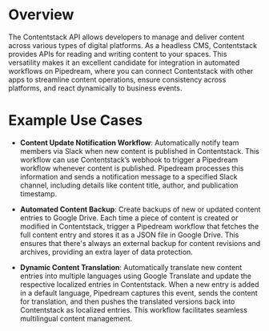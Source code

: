 # Overview

The Contentstack API allows developers to manage and deliver content across various types of digital platforms. As a headless CMS, Contentstack provides APIs for reading and writing content to your spaces. This versatility makes it an excellent candidate for integration in automated workflows on Pipedream, where you can connect Contentstack with other apps to streamline content operations, ensure consistency across platforms, and react dynamically to business events.

# Example Use Cases

- **Content Update Notification Workflow**: Automatically notify team members via Slack when new content is published in Contentstack. This workflow can use Contentstack’s webhook to trigger a Pipedream workflow whenever content is published. Pipedream processes this information and sends a notification message to a specified Slack channel, including details like content title, author, and publication timestamp.

- **Automated Content Backup**: Create backups of new or updated content entries to Google Drive. Each time a piece of content is created or modified in Contentstack, trigger a Pipedream workflow that fetches the full content entry and stores it as a JSON file in Google Drive. This ensures that there's always an external backup for content revisions and archives, providing an extra layer of data protection.

- **Dynamic Content Translation**: Automatically translate new content entries into multiple languages using Google Translate and update the respective localized entries in Contentstack. When a new entry is added in a default language, Pipedream captures this event, sends the content for translation, and then pushes the translated versions back into Contentstack as localized entries. This workflow facilitates seamless multilingual content management.
